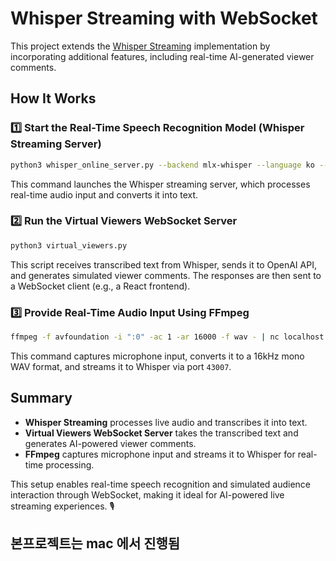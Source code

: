 # Whisper Streaming with WebSocket

This project extends the [Whisper Streaming](https://github.com/ufal/whisper_streaming) implementation by incorporating additional features, including real-time AI-generated viewer comments.

## How It Works

### 1️⃣ Start the Real-Time Speech Recognition Model (Whisper Streaming Server)
```bash
python3 whisper_online_server.py --backend mlx-whisper --language ko --vac --model small
```
This command launches the Whisper streaming server, which processes real-time audio input and converts it into text.

### 2️⃣ Run the Virtual Viewers WebSocket Server
```bash
python3 virtual_viewers.py
```
This script receives transcribed text from Whisper, sends it to OpenAI API, and generates simulated viewer comments. The responses are then sent to a WebSocket client (e.g., a React frontend).

### 3️⃣ Provide Real-Time Audio Input Using FFmpeg
```bash
ffmpeg -f avfoundation -i ":0" -ac 1 -ar 16000 -f wav - | nc localhost 43007
```
This command captures microphone input, converts it to a 16kHz mono WAV format, and streams it to Whisper via port `43007`.

## Summary

- **Whisper Streaming** processes live audio and transcribes it into text.
- **Virtual Viewers WebSocket Server** takes the transcribed text and generates AI-powered viewer comments.
- **FFmpeg** captures microphone input and streams it to Whisper for real-time processing.

This setup enables real-time speech recognition and simulated audience interaction through WebSocket, making it ideal for AI-powered live streaming experiences. 🎙️

## 본프로젝트는 mac 에서 진행됨



